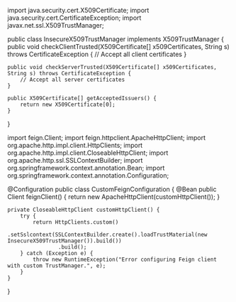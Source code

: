 import java.security.cert.X509Certificate;
import java.security.cert.CertificateException;
import javax.net.ssl.X509TrustManager;

public class InsecureX509TrustManager implements X509TrustManager {
    public void checkClientTrusted(X509Certificate[] x509Certificates, String s) throws CertificateException {
        // Accept all client certificates
    }

    public void checkServerTrusted(X509Certificate[] x509Certificates, String s) throws CertificateException {
        // Accept all server certificates
    }

    public X509Certificate[] getAcceptedIssuers() {
        return new X509Certificate[0];
    }
}


import feign.Client;
import feign.httpclient.ApacheHttpClient;
import org.apache.http.impl.client.HttpClients;
import org.apache.http.impl.client.CloseableHttpClient;
import org.apache.http.ssl.SSLContextBuilder;
import org.springframework.context.annotation.Bean;
import org.springframework.context.annotation.Configuration;

@Configuration
public class CustomFeignConfiguration {
    @Bean
    public Client feignClient() {
        return new ApacheHttpClient(customHttpClient());
    }

    private CloseableHttpClient customHttpClient() {
        try {
            return HttpClients.custom()
                    .setSslcontext(SSLContextBuilder.create().loadTrustMaterial(new InsecureX509TrustManager()).build())
                    .build();
        } catch (Exception e) {
            throw new RuntimeException("Error configuring Feign client with custom TrustManager.", e);
        }
    }
}


